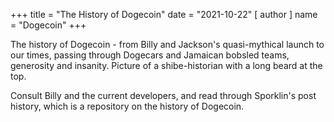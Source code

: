 +++
title = "The History of Dogecoin"
date = "2021-10-22"
[ author ]
  name = "Dogecoin"
+++
 
The history of Dogecoin - from Billy and Jackson's quasi-mythical launch to our times, passing through Dogecars and Jamaican bobsled teams, generosity and insanity. Picture of a shibe-historian with a long beard at the top. 

Consult Billy and the current developers, and read through Sporklin's post history, which is a repository on the history of Dogecoin.